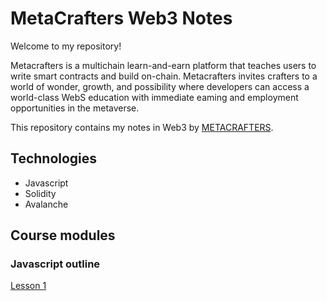 # MetaCrafters Web3 Notes

Welcome to my repository!

Metacrafters is a multichain learn-and-earn platform that teaches
users to write smart contracts and build on-chain. Metacrafters
invites crafters to a world of wonder, growth, and possibility where
developers can access a world-class WebS education with
immediate eaming and employment opportunities in the
metaverse.

This repository contains my notes in Web3 by [METACRAFTERS](https://www.metacrafters.io/).

## Technologies 
- Javascript
- Solidity
- Avalanche

## Course modules
### Javascript outline
[Lesson 1](https://github.com/jfmartinz/web3Notes/tree/main/Javascript%20Module/Lesson%201)
